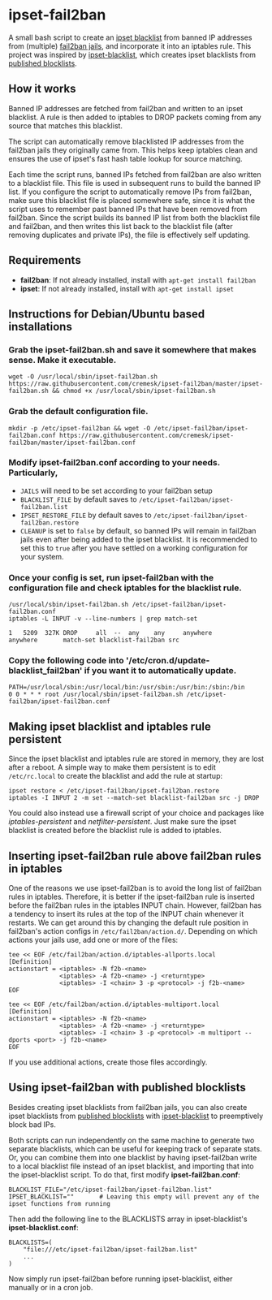 ipset-fail2ban
===============

A small bash script to create an [ipset blacklist](http://ipset.netfilter.org/) from banned IP addresses from (multiple)
[fail2ban jails](https://github.com/fail2ban/fail2ban), and incorporate it into an iptables rule. This project was
inspired by [ipset-blacklist](https://github.com/trick77/ipset-blacklist), which creates ipset blacklists from
[published blocklists](#using-ipset-fail2ban-with-published-blocklists).

## How it works
Banned IP addresses are fetched from fail2ban and written to an ipset blacklist. A rule is then added to iptables to
DROP packets coming from any source that matches this blacklist.

The script can automatically remove blacklisted IP addresses from the fail2ban jails they originally came from.
This helps keep iptables clean and ensures the use of ipset's fast hash table lookup for source matching.

Each time the script runs, banned IPs fetched from fail2ban are also written to a blacklist file. This file is used
in subsequent runs to build the banned IP list. If you configure the script to automatically remove IPs from fail2ban,
make sure this blacklist file is placed somewhere safe, since it is what the script uses to remember past banned IPs
that have been removed from fail2ban. Since the script builds its banned IP list from both the blacklist file and
fail2ban, and then writes this list back to the blacklist file (after removing duplicates and private IPs), the file is
effectively self updating.

## Requirements
- **fail2ban**: If not already installed, install with `apt-get install fail2ban`
- **ipset**: If not already installed, install with `apt-get install ipset`

## Instructions for Debian/Ubuntu based installations

### Grab the **ipset-fail2ban.sh** and save it somewhere that makes sense. Make it executable.
```
wget -O /usr/local/sbin/ipset-fail2ban.sh https://raw.githubusercontent.com/cremesk/ipset-fail2ban/master/ipset-fail2ban.sh && chmod +x /usr/local/sbin/ipset-fail2ban.sh
```

### Grab the default configuration file.
```
mkdir -p /etc/ipset-fail2ban && wget -O /etc/ipset-fail2ban/ipset-fail2ban.conf https://raw.githubusercontent.com/cremesk/ipset-fail2ban/master/ipset-fail2ban.conf
```

### Modify **ipset-fail2ban.conf** according to your needs. Particularly,
- `JAILS` will need to be set according to your fail2ban setup
- `BLACKLIST_FILE` by default saves to `/etc/ipset-fail2ban/ipset-fail2ban.list`
- `IPSET_RESTORE_FILE` by default saves to `/etc/ipset-fail2ban/ipset-fail2ban.restore`
- `CLEANUP` is set to `false` by default, so banned IPs will remain in fail2ban jails even after being added to the
ipset blacklist. It is recommended to set this to `true` after you have settled on a working configuration for your
system.

### Once your config is set, run ipset-fail2ban with the configuration file and check iptables for the blacklist rule.
```
/usr/local/sbin/ipset-fail2ban.sh /etc/ipset-fail2ban/ipset-fail2ban.conf
iptables -L INPUT -v --line-numbers | grep match-set

1   5209  327K DROP     all  --  any    any     anywhere       anywhere       match-set blacklist-fail2ban src
```

### Copy the following code into '/etc/cron.d/update-blacklist_fail2ban' if you want it to automatically update.
```
PATH=/usr/local/sbin:/usr/local/bin:/usr/sbin:/usr/bin:/sbin:/bin
0 0 * * * root /usr/local/sbin/ipset-fail2ban.sh /etc/ipset-fail2ban/ipset-fail2ban.conf
```

## Making ipset blacklist and iptables rule persistent
Since the ipset blacklist and iptables rule are stored in memory, they are lost after a reboot. A simple way to make
them persistent is to edit `/etc/rc.local` to create the blacklist and add the rule at startup:
```
ipset restore < /etc/ipset-fail2ban/ipset-fail2ban.restore
iptables -I INPUT 2 -m set --match-set blacklist-fail2ban src -j DROP
```

You could also instead use a firewall script of your choice and packages like _iptables-persistent_ and _netfilter-persistent_.
Just make sure the ipset blacklist is created before the blacklist rule is added to iptables.

## Inserting ipset-fail2ban rule above fail2ban rules in iptables
One of the reasons we use ipset-fail2ban is to avoid the long list of fail2ban rules in iptables. Therefore, it is
better if the ipset-fail2ban rule is inserted before the fail2ban rules in the iptables INPUT chain. However, fail2ban
has a tendency to insert its rules at the top of the INPUT chain whenever it restarts. We can get around this by
changing the default rule position in fail2ban's action configs in `/etc/fail2ban/action.d/`. Depending on which
actions your jails use, add one or more of the files:
```
tee << EOF /etc/fail2ban/action.d/iptables-allports.local
[Definition]
actionstart = <iptables> -N f2b-<name>
              <iptables> -A f2b-<name> -j <returntype>
              <iptables> -I <chain> 3 -p <protocol> -j f2b-<name>
EOF
```
```
tee << EOF /etc/fail2ban/action.d/iptables-multiport.local
[Definition]
actionstart = <iptables> -N f2b-<name>
              <iptables> -A f2b-<name> -j <returntype>
              <iptables> -I <chain> 3 -p <protocol> -m multiport --dports <port> -j f2b-<name>
EOF
```
If you use additional actions, create those files accordingly.

## Using ipset-fail2ban with published blocklists
Besides creating ipset blacklists from fail2ban jails, you can also create ipset blacklists from
[published blocklists](https://github.com/firehol/blocklist-ipsets) with
[ipset-blacklist](https://github.com/cremesk/ipset-blacklist) to preemptively block bad IPs.

Both scripts can run independently on the same machine to generate two separate blacklists, which can be useful for
keeping track of separate stats. Or, you can combine them into one blacklist by having ipset-fail2ban write to a local
blacklist file instead of an ipset blacklist, and importing that into the ipset-blacklist script. To do that, first
modify **ipset-fail2ban.conf**:
```
BLACKLIST_FILE="/etc/ipset-fail2ban/ipset-fail2ban.list"
IPSET_BLACKLIST=""       # Leaving this empty will prevent any of the ipset functions from running
```
Then add the following line to the BLACKLISTS array in ipset-blacklist's **ipset-blacklist.conf**:
```
BLACKLISTS=(
    "file:///etc/ipset-fail2ban/ipset-fail2ban.list"
    ...
)
```
Now simply run ipset-fail2ban before running ipset-blacklist, either manually or in a cron job.
